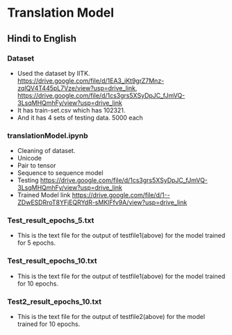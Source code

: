 # Translation Model 
## Hindi to English

### Dataset
- Used the dataset by IITK. https://drive.google.com/file/d/1EA3_iKt9grZ7Mnz-zqlQV4T445pL7Vze/view?usp=drive_link, https://drive.google.com/file/d/1cs3grs5XSyDpJC_fJmVQ-3LsqMHQmhFy/view?usp=drive_link
- It has train-set.csv which has 102321.
- And it has 4 sets of testing data. 5000 each

### translationModel.ipynb
- Cleaning of dataset.
- Unicode
- Pair to tensor
- Sequence to sequence model
- Testing https://drive.google.com/file/d/1cs3grs5XSyDpJC_fJmVQ-3LsqMHQmhFy/view?usp=drive_link
- Trained Model link https://drive.google.com/file/d/1--ZDwESDRroT8YFjEQRYdR-sMKlFfv9A/view?usp=drive_link

### Test_result_epochs_5.txt
- This is the text file for the output of testfile1(above) for the model trained for 5 epochs.

### Test_result_epochs_10.txt
- This is the text file for the output of testfile1(above) for the model trained for 10 epochs.

### Test2_result_epochs_10.txt
- This is the text file for the output of testfile2(above) for the model trained for 10 epochs.

  
